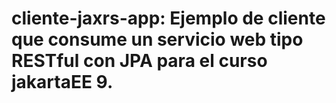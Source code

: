 # cliente-jaxrs-app: Ejemplo de cliente que consume un servicio web tipo RESTful con JPA para el curso jakartaEE 9.
